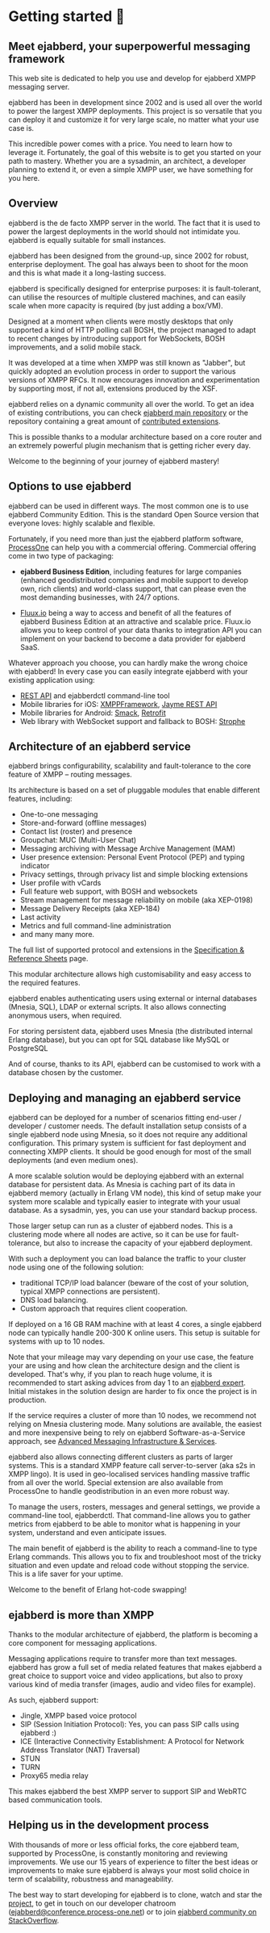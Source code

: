 # Getting started 👋

## Meet **ejabberd**, your superpowerful messaging framework

This web site is dedicated to help you use and develop for ejabberd XMPP messaging server.

ejabberd has been in development since 2002 and is used all over the world to power the largest XMPP deployments.
This project is so versatile that you can deploy it and customize it for very large scale, no matter what your use case is.

This incredible power comes with a price. You need to learn how to leverage it.
Fortunately, the goal of this website is to get you started on your path to mastery.
Whether you are a sysadmin, an architect, a developer planning to extend it, or even a simple XMPP user, we have something for you here.

## Overview

ejabberd is the de facto XMPP server in the world. The fact that it is used to power the largest deployments in the world should not intimidate you. ejabberd is equally suitable for small instances.

ejabberd has been designed from the ground-up, since 2002 for robust, enterprise deployment. The goal has always been to shoot for the moon and this is what made it a long-lasting success.

ejabberd is specifically designed for enterprise purposes: it is fault-tolerant, can utilise the resources of multiple clustered machines, and can easily scale when more capacity is required (by just adding a box/VM).

Designed at a moment when clients were mostly desktops that only supported a kind of HTTP polling call BOSH, the project managed to adapt to recent changes by introducing support for WebSockets, BOSH improvements, and a solid mobile  stack.

It was developed at a time when XMPP was still known as "Jabber", but quickly adopted an evolution process in order to support the various versions of XMPP RFCs.
It now encourages innovation and experimentation by supporting most, if not all, extensions produced by the XSF.

ejabberd relies on a dynamic community all over the world. To get an idea of existing contributions, you can check [ejabberd main repository](https://github.com/processone/ejabberd)
or the repository containing a great amount of [contributed extensions](https://github.com/processone/ejabberd-contrib).

This is possible thanks to a modular architecture based on a core router and an extremely powerful plugin mechanism that is getting richer every day.

Welcome to the beginning of your journey of ejabberd mastery!

## Options to use ejabberd

ejabberd can be used in different ways. The most common one is to use ejabberd Community Edition. This is the standard Open Source version that everyone loves: highly scalable and flexible.

Fortunately, if you need more than just the ejabberd platform software, [ProcessOne](https://www.process-one.net/) can help you with a commercial offering. Commercial offering come in two type of packaging:

- **ejabberd Business Edition**, including features for large companies
  (enhanced geodistributed companies and mobile support to develop
  own, rich clients) and world-class support, that can please even the
  most demanding businesses, with 24/7 options.

- [Fluux.io](https://fluux.io) being a way to access and benefit of all the features
  of ejabberd Business Edition at an attractive and scalable
  price. Fluux.io allows you to keep control of your data thanks
  to integration API you can implement on your backend to become a
  data provider for ejabberd SaaS.

Whatever approach you choose, you can hardly make the wrong choice
with ejabberd! In every case you can easily integrate ejabberd with
your existing application using:

- [REST API](../developer/ejabberd-api/index.md) and ejabberdctl command-line tool
- Mobile libraries for iOS: [XMPPFramework](https://github.com/robbiehanson/XMPPFramework), [Jayme REST API](https://github.com/inaka/Jayme)
- Mobile libraries for Android: [Smack](https://github.com/igniterealtime/Smack), [Retrofit](https://github.com/square/retrofit)
- Web library with WebSocket support and fallback to BOSH: [Strophe](https://strophe.im/)

## Architecture of an ejabberd service

ejabberd brings configurability, scalability and fault-tolerance to
the core feature of XMPP – routing messages.

Its architecture is based on a set of pluggable modules that enable
different features, including:

- One-to-one messaging
- Store-and-forward (offline messages)
- Contact list (roster) and presence
- Groupchat: MUC (Multi-User Chat)
- Messaging archiving with Message Archive Management (MAM)
- User presence extension: Personal Event Protocol (PEP) and typing indicator
- Privacy settings, through privacy list and simple blocking extensions
- User profile with vCards
- Full feature web support, with BOSH and websockets
- Stream management for message reliability on mobile (aka XEP-0198)
- Message Delivery Receipts (aka XEP-184)
- Last activity
- Metrics and full command-line administration
- and many many more.

The full list of supported protocol and extensions in the
[Specification & Reference Sheets](https://www.process-one.net/ejabberd-features/)
page.

This modular architecture allows high customisability and easy access
to the required features.

ejabberd enables authenticating users using external or internal
databases (Mnesia, SQL), LDAP or external scripts. It also allows
connecting anonymous users, when required.

For storing persistent data, ejabberd uses Mnesia (the distributed
internal Erlang database), but you can opt for SQL database
like MySQL or PostgreSQL

And of course, thanks to its API, ejabberd can be customised to work
with a database chosen by the customer.

## Deploying and managing an ejabberd service

ejabberd can be deployed for a number of scenarios fitting end-user /
developer / customer needs. The default installation setup consists of
a single ejabberd node using Mnesia, so it does not require any
additional configuration. This primary system is sufficient for fast
deployment and connecting XMPP clients. It should be good enough for
most of the small deployments (and even medium ones).

A more scalable solution would be deploying ejabberd with an external
database for persistent data. As Mnesia is caching part of its data in
ejabberd memory (actually in Erlang VM node), this kind of setup make
your system more scalable and typically easier to integrate with your
usual database. As a sysadmin, yes, you can use your standard backup
process.

Those larger setup can run as a cluster of ejabberd nodes. This is a
clustering mode where all nodes are active, so it can be use for
fault-tolerance, but also to increase the capacity of your ejabberd
deployment.

With such a deployment you can load balance the traffic to your
cluster node using one of the following solution:

- traditional TCP/IP load balancer (beware of the cost of your
solution, typical XMPP connections are persistent).
- DNS load balancing.
- Custom approach that requires client cooperation.

If deployed on a 16 GB RAM machine with at least 4 cores, a single
ejabberd node can typically handle 200-300 K online users. This setup
is suitable for systems with up to 10 nodes.

Note that your mileage may vary depending on your use case, the
feature your are using and how clean the architecture design and the
client is developed. That's why, if you plan to reach huge volume, it
is recommended to start asking advices from day 1 to an
[ejabberd expert](https://www.process-one.net). Initial mistakes in the
solution design are harder to fix once the project is in production.

If the service requires a cluster of more than 10 nodes, we recommend
not relying on Mnesia clustering mode. Many solutions are available, the
easiest and more inexpensive being to rely on
ejabberd Software-as-a-Service approach, see
[Advanced Messaging Infrastructure & Services](https://www.process-one.net/advanced-messaging/).

ejabberd also allows connecting different clusters as parts of larger
systems. This is a standard XMPP feature call server-to-server (aka
s2s in XMPP lingo). It is used in geo-localised services handling
massive traffic from all over the world. Special extension are also
available from ProcessOne to handle geodistribution in an even more
robust way.

To manage the users, rosters, messages and general settings, we
provide a command-line tool, ejabberdctl. That command-line allows you
to gather metrics from ejabberd to be able to monitor what is
happening in your system, understand and even anticipate issues.

The main benefit of ejabberd is the ability to reach a command-line to
type Erlang commands. This allows you to fix and troubleshoot most of
the tricky situation and even update and reload code without stopping
the service. This is a life saver for your uptime.

Welcome to the benefit of Erlang hot-code swapping!

## ejabberd is more than XMPP

Thanks to the modular architecture of ejabberd, the platform is
becoming a core component for messaging applications.

Messaging applications require to transfer more than text
messages. ejabberd has grow a full set of media related features that
makes ejabberd a great choice to support voice and video applications,
but also to proxy various kind of media transfer (images, audio and
video files for example).

As such, ejabberd support:

- Jingle, XMPP based voice protocol
- SIP (Session Initiation Protocol): Yes, you can pass SIP calls using ejabberd :)
- ICE (Interactive Connectivity Establishment: A Protocol for Network
Address Translator (NAT) Traversal)
- STUN
- TURN
- Proxy65 media relay

This makes ejabberd the best XMPP server to support SIP and WebRTC
based communication tools.

## Helping us in the development process

With thousands of more or less official forks, the core ejabberd team,
supported by ProcessOne, is constantly monitoring and reviewing
improvements.  We use our 15 years of experience to filter the best
ideas or improvements to make sure ejabberd is always your most solid
choice in term of scalability, robustness and manageability.

The best way to start developing for ejabberd is to clone, watch and
star the [project](https://github.com/processone/ejabberd), to get
in touch on our developer chatroom (<ejabberd@conference.process-one.net>) or
to join [ejabberd community on StackOverflow](https://stackoverflow.com/questions/tagged/ejabberd?sort=newest).
